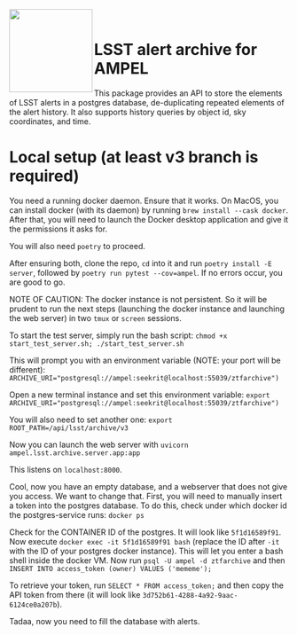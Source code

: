 

<img align="left" src="https://desycloud.desy.de/index.php/s/6gJs9bYBG3tWFDz/preview" width="150" height="150"/>  
<br>

# LSST alert archive for AMPEL

This package provides an API to store the elements of LSST alerts in a postgres database, de-duplicating repeated elements of the alert history. It also supports history queries by object id, sky coordinates, and time.

# Local setup (at least v3 branch is required)

You need a running docker daemon. Ensure that it works. On MacOS, you can install docker (with its daemon) by running `brew install --cask docker`. After that, you will need to launch the Docker desktop application and give it the permissions it asks for. 

You will also need `poetry` to proceed.

After ensuring both, clone the repo, `cd` into it and run `poetry install -E server`, followed by `poetry run pytest --cov=ampel`. If no errors occur, you are good to go.

NOTE OF CAUTION: The docker instance is not persistent. So it will be prudent to run the next steps (launching the docker instance and launching the web server) in two `tmux` or `screen` sessions.

To start the test server, simply run the bash script: 
`chmod +x start_test_server.sh; ./start_test_server.sh`

This will prompt you with an environment variable (NOTE: your port will be different): 
`ARCHIVE_URI="postgresql://ampel:seekrit@localhost:55039/ztfarchive")`

Open a new terminal instance and set this environment variable: `export ARCHIVE_URI="postgresql://ampel:seekrit@localhost:55039/ztfarchive")`

You will also need to set another one: 
`export ROOT_PATH=/api/lsst/archive/v3`

Now you can launch the web server with 
`uvicorn ampel.lsst.archive.server.app:app`

This listens on `localhost:8000`.

Cool, now you have an empty database, and a webserver that does not give you access. We want to change that. First, you will need to manually insert a token into the postgres database. To do this, check under which docker id the postgres-service runs:
`docker ps`

Check for the CONTAINER ID of the postgres. It will look like `5f1d16589f91`. Now execute `docker exec -it 5f1d16589f91 bash` (replace the ID after `-it` with the ID of your postgres docker instance). This will let you enter a bash shell inside the docker VM. Now run
`psql -U ampel -d ztfarchive` and then
`INSERT INTO access_token (owner) VALUES ('mememe');`

To retrieve your token, run
`SELECT * FROM access_token;`
and then copy the API token from there (it will look like `3d752b61-4288-4a92-9aac-6124ce0a207b`).

Tadaa, now you need to fill the database with alerts.
